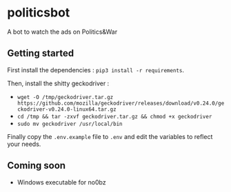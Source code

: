 # politicsbot

A bot to watch the ads on Politics&War

## Getting started

First install the dependencies : `pip3 install -r requirements`.

Then, install the shitty geckodriver : 
* `wget -O /tmp/geckodriver.tar.gz https://github.com/mozilla/geckodriver/releases/download/v0.24.0/geckodriver-v0.24.0-linux64.tar.gz`
* `cd /tmp && tar -zxvf geckodriver.tar.gz && chmod +x geckodriver`
* `sudo mv geckodriver /usr/local/bin`

Finally copy the `.env.example` file to `.env` and edit the variables to reflect your needs.

## Coming soon

- Windows executable for no0bz
